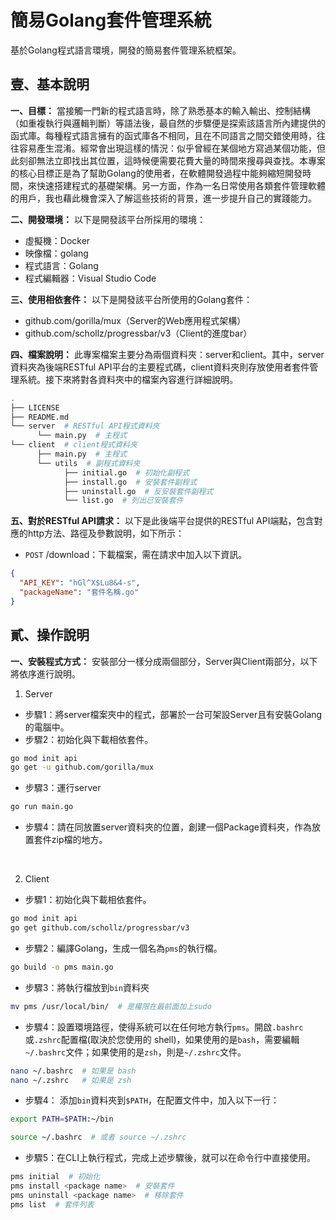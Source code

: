 # 簡易Golang套件管理系統

基於Golang程式語言環境，開發的簡易套件管理系統框架。

## 壹、基本說明
**一、目標：**
當接觸一門新的程式語言時，除了熟悉基本的輸入輸出、控制結構（如重複執行與邏輯判斷）等語法後，最自然的步驟便是探索該語言所內建提供的函式庫。每種程式語言擁有的函式庫各不相同，且在不同語言之間交錯使用時，往往容易產生混淆。經常會出現這樣的情況：似乎曾經在某個地方寫過某個功能，但此刻卻無法立即找出其位置，這時候便需要花費大量的時間來搜尋與查找。本專案的核心目標正是為了幫助Golang的使用者，在軟體開發過程中能夠縮短開發時間，來快速搭建程式的基礎架構。另一方面，作為一名日常使用各類套件管理軟體的用戶，我也藉此機會深入了解這些技術的背景，進一步提升自己的實踐能力。

**二、開發環境：**
以下是開發該平台所採用的環境：
* 虛擬機：Docker
* 映像檔：golang
* 程式語言：Golang
* 程式編輯器：Visual Studio Code

**三、使用相依套件：**
以下是開發該平台所使用的Golang套件：
* github.com/gorilla/mux（Server的Web應用程式架構）
* github.com/schollz/progressbar/v3（Client的進度bar）

**四、檔案說明：** 
此專案檔案主要分為兩個資料夾：server和client。其中，server資料夾為後端RESTful API平台的主要程式碼，client資料夾則存放使用者套件管理系統。接下來將對各資料夾中的檔案內容進行詳細說明。
```bash
.
├── LICENSE
├── README.md
└── server  # RESTful API程式資料夾
      └── main.py  # 主程式
└── client  # client程式資料夾
      ├── main.py  # 主程式
      └── utils  # 副程式資料夾
            ├── initial.go  # 初始化副程式
            ├── install.go  # 安裝套件副程式
            ├── uninstall.go  # 反安裝套件副程式
            └── list.go  # 列出已安裝套件
```

**五、對於RESTful API請求：** 
以下是此後端平台提供的RESTful API端點，包含對應的http方法、路徑及參數說明，如下所示：
* `POST` /download：下載檔案，需在請求中加入以下資訊。
```json
{
  "API_KEY": "hGl^X$Lu8&4-s",
  "packageName": "套件名稱.go"
}
```

## 貳、操作說明
**一、安裝程式方式：** 
安裝部分一樣分成兩個部分，Server與Client兩部分，以下將依序進行說明。

1. Server
- 步驟1：將server檔案夾中的程式，部署於一台可架設Server且有安裝Golang的電腦中。
- 步驟2：初始化與下載相依套件。
```bash
go mod init api
go get -u github.com/gorilla/mux
```
- 步驟3：運行server
```bash
go run main.go
```
- 步驟4：請在同放置server資料夾的位置，創建一個Package資料夾，作為放置套件zip檔的地方。
<br>

2. Client
- 步驟1：初始化與下載相依套件。
```bash
go mod init api
go get github.com/schollz/progressbar/v3
```
- 步驟2：編譯Golang，生成一個名為`pms`的執行檔。
```bash
go build -o pms main.go
```
- 步驟3：將執行檔放到`bin`資料夾
```bash
mv pms /usr/local/bin/  # 是權限在最前面加上sudo
```
- 步驟4：設置環境路徑，使得系統可以在任何地方執行`pms`。開啟`.bashrc`或`.zshrc`配置檔(取決於您使用的 shell)，如果使用的是`bash`，需要編輯`~/.bashrc`文件；如果使用的是`zsh`，則是`~/.zshrc`文件。
```bash
nano ~/.bashrc  # 如果是 bash
nano ~/.zshrc   # 如果是 zsh
```
- 步驟4：
添加`bin`資料夾到`$PATH`，在配置文件中，加入以下一行：
```bash
export PATH=$PATH:~/bin
```
```bash
source ~/.bashrc  # 或者 source ~/.zshrc
```
- 步驟5：在CLI上執行程式，完成上述步驟後，就可以在命令行中直接使用。
```bash
pms initial  # 初始化
pms install <package name>  # 安裝套件
pms uninstall <package name>  # 移除套件
pms list  # 套件列表
```
